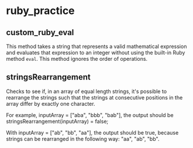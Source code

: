 # ruby_practice 

custom_ruby_eval
---------------------

This method takes a string that represents a valid mathematical expression and evaluates that expression to an integer without using the built-in Ruby method `eval`.  This method ignores the order of operations.


stringsRearrangement
---------------------

Checks to see if, in an array of equal length strings, it's possible to rearrange the strings such that the strings at consecutive positions in the array differ by exactly one character.

For example, inputArray = ["aba", "bbb", "bab"], the output should be
stringsRearrangement(inputArray) = false;

With inputArray = ["ab", "bb", "aa"], the output should be true, because strings can be rearranged in the following way: "aa", "ab", "bb".
